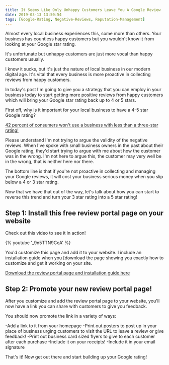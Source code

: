```yaml
---
title: It Seems Like Only Unhappy Customers Leave You A Google Review
date: 2019-03-13 13:50:54
tags: [Google-Rating, Negative-Reviews, Reputation-Management]
---
```


Almost every local business experiences this, some more than others. Your business has countless happy customers but you wouldn't know it from looking at your Google star rating.

It's unfortunate but unhappy customers are just more vocal than happy customers usually.

I know it sucks, but it's just the nature of local business in our modern digital age. It's vital that every business is more proactive in collecting reviews from happy customers.

In today's post I'm going to give you a strategy that you can employ in your business today to start getting more positive reviews from happy customers which will bring your Google star rating back up to 4 or 5 stars.

First off, why is it important for your local business to have a 4-5 star Google rating? 

[42 percent of consumers won't use a business with less than a three-star rating!](https://www.revlocal.com/blog/review-and-reputation-management/2018-review-marketing-statistics-infographic)

Please understand I'm not trying to argue the validity of the negative reviews. When I've spoke with small business owners in the past about their Google rating, they'd start trying to argue with me about how the customer was in the wrong. I'm not here to argue this, the customer may very well be in the wrong, that is neither here nor there. 

The bottom line is that if you're not proactive in collecting and managing your Google reviews, it will cost your business serious money when you slip below a 4 or 3 star rating.

Now that we have that out of the way, let's talk about how you can start to reverse this trend and turn your 3 star rating into a 5 star rating!

## Step 1: Install this free review portal page on your website

Check out this video to see it in action! 

<div class="video">
{% youtube '_9n5TTN9CeA' %}
</div>

You'd customize this page and add it to your website. I include an installation guide when you [download the page showing you exactly how to customize and get it working on your site.

[Download the review portal page and installation guide here](https://www.stevelongoria.net/reviewsystem.zip)

## Step 2: Promote your new review portal page!

After you customize and add the review portal page to your website, you'll now have a link you can share with customers to give you feedback. 

You should now promote the link in a variety of ways:

-Add a link to it from your homepage
-Print out posters to post up in your place of business urging customers to visit the URL to leave a review or give feedback!
-Print out business card sized flyers to give to each customer after each purchase
-Include it on your receipts!
-Include it in your email signature

That's it! Now get out there and start building up your Google rating!